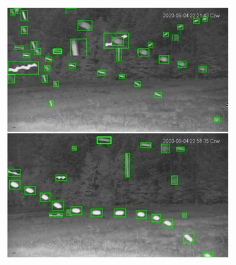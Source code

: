 ![20200604-221918-224923](in/20200604/20200604-221918-224923_0_.jpg)
![20200604-224928-231933](in/20200604/20200604-224928-231933_0_.jpg)
